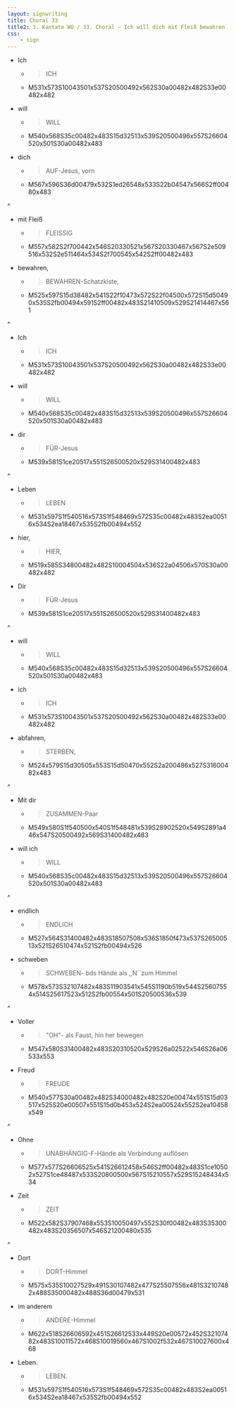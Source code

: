 ```yaml
---
layout: signwriting
title: Choral 33
title2: 3. Kantate WO / 33. Choral – Ich will dich mit Fleiß bewahren
css:
    - sign
---
```


<!--
https://www.signbank.org/signpuddle2.0/searchword.php
https://www.sutton-signwriting.io/signmaker
-->



- Ich
  + > ICH
  + M531x573S10043501x537S20500492x562S30a00482x482S33e00482x482

- will
  + > WILL
  + M540x568S35c00482x483S15d32513x539S20500496x557S26604520x501S30a00482x483

- dich
  + > AUF-Jesus, vorn
  + M567x596S36d00479x532S1ed26548x533S22b04547x566S2ff00480x483

^

- mit Fleiß
  + > FLEISSIG
  + M557x582S2f700442x546S20330521x567S20330467x567S2e509516x532S2e511464x534S2f700545x542S2ff00482x483

- bewahren,
  + > BEWAHREN-Schatzkiste,
  + M525x597S15d38482x541S22f10473x572S22f04500x572S15d50490x535S2fb00494x591S2ff00482x483S21410509x529S21414467x561

^

- Ich
  + > ICH
  + M531x573S10043501x537S20500492x562S30a00482x482S33e00482x482

- will
  + > WILL
  + M540x568S35c00482x483S15d32513x539S20500496x557S26604520x501S30a00482x483

- dir
  + > FÜR-Jesus
  + M539x581S1ce20517x551S26500520x529S31400482x483

^

- Leben
  + > LEBEN
  + M531x597S1f540516x573S1f548469x572S35c00482x483S2ea00516x534S2ea18467x535S2fb00494x552

- hier,
  + > HIER,
  + M519x585S34800482x482S10004504x536S22a04506x570S30a00482x482

- Dir
  + > FÜR-Jesus
  + M539x581S1ce20517x551S26500520x529S31400482x483

^

- will
  + > WILL
  + M540x568S35c00482x483S15d32513x539S20500496x557S26604520x501S30a00482x483

- ich
  + > ICH
  + M531x573S10043501x537S20500492x562S30a00482x482S33e00482x482

- abfahren,
  + > STERBEN,
  + M524x579S15d30505x553S15d50470x552S2a200486x527S31600482x483

^

- Mit dir
  + > ZUSAMMEN-Paar
  + M549x580S1f540500x540S1f548481x539S28902520x549S2891a446x547S20500492x569S31400482x483

- will ich
  + > WILL
  + M540x568S35c00482x483S15d32513x539S20500496x557S26604520x501S30a00482x483

^

- endlich
  + > ENDLICH
  + M527x564S31400482x483S18507508x536S1850f473x537S26500513x521S26510474x521S2fb00494x526

- schweben
  + > SCHWEBEN- bds Hände als ,,N``zum Himmel
  + M578x573S32107482x483S11903541x545S1190b519x544S25607554x514S25617523x512S2fb00554x501S20500536x539

^

- Voller
  + > "OH"- als Faust, hin her bewegen
  + M547x580S31400482x483S20310520x529S26a02522x546S26a06533x553

- Freud
  + > FREUDE
  + M540x577S30a00482x482S34000482x482S20e00474x551S15d03517x525S20e00507x551S15d0b453x524S2ea00524x552S2ea10458x549

^

- Ohne
  + > UNABHÄNGIG-F-Hände als Verbindung auflösen
  + M577x577S26606525x541S26612458x546S2ff00482x483S1ce10502x527S1ce48487x533S20800500x567S15210557x529S15248434x534

- Zeit
  + > ZEIT
  + M522x582S37907468x553S10050497x552S30f00482x483S35300482x483S20356507x546S21200480x535

^ 

- Dort
  + > DORT-Himmel
  + M575x535S10027529x491S30107482x477S25507556x481S32107482x488S35000482x488S36d00479x531

- im anderem
  + > ANDERE-Himmel
  + M622x518S26606592x451S26612533x449S20e00572x452S32107482x483S10011572x468S10019560x467S1002f532x467S10027600x468

- Leben.
  + > LEBEN.
  + M531x597S1f540516x573S1f548469x572S35c00482x483S2ea00516x534S2ea18467x535S2fb00494x552